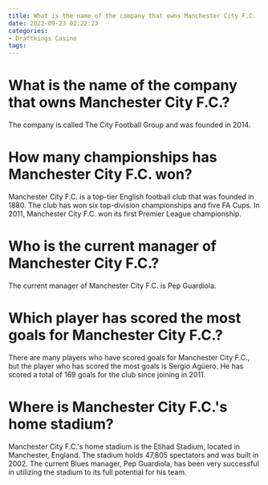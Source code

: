 ```yaml
---
title: What is the name of the company that owns Manchester City F.C. 
date: 2022-09-23 02:22:23
categories:
- Draftkings Casino
tags:
---
```



#  What is the name of the company that owns Manchester City F.C.? 

The company is called The City Football Group and was founded in 2014.

#  How many championships has Manchester City F.C. won? 

Manchester City F.C. is a top-tier English football club that was founded in 1880. The club has won six top-division championships and five FA Cups. In 2011, Manchester City F.C. won its first Premier League championship.

#  Who is the current manager of Manchester City F.C.? 

The current manager of Manchester City F.C. is Pep Guardiola.

#  Which player has scored the most goals for Manchester City F.C.? 

There are many players who have scored goals for Manchester City F.C., but the player who has scored the most goals is Sergio Agüero. He has scored a total of 169 goals for the club since joining in 2011.

#  Where is Manchester City F.C.'s home stadium?

Manchester City F.C.'s home stadium is the Etihad Stadium, located in Manchester, England. The stadium holds 47,805 spectators and was built in 2002. The current Blues manager, Pep Guardiola, has been very successful in utilizing the stadium to its full potential for his team.
